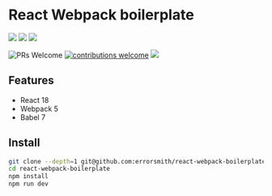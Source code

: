 # React Webpack boilerplate

![](https://img.shields.io/travis/errorsmith/react-webpack-boilerplate/master.svg?style=flat-square)
![](https://img.shields.io/david/errorsmith/react-webpack-boilerplate.svg?style=flat-square)
![](https://img.shields.io/github/last-commit/errorsmith/react-webpack-boilerplate.svg?style=flat-square)

![PRs Welcome](https://img.shields.io/badge/PRs-welcome-brightgreen.svg?style=flat-square)
[![contributions welcome](https://img.shields.io/badge/contributions-welcome-brightgreen.svg?style=flat)](https://github.com/dwyl/esta/issues)
![](https://img.shields.io/github/license/errorsmith/react-webpack-boilerplate.svg?style=flat-square)

## Features

- React 18
- Webpack 5
- Babel 7

## Install

```sh
git clone --depth=1 git@github.com:errorsmith/react-webpack-boilerplate.git
cd react-webpack-boilerplate
npm install
npm run dev
```
